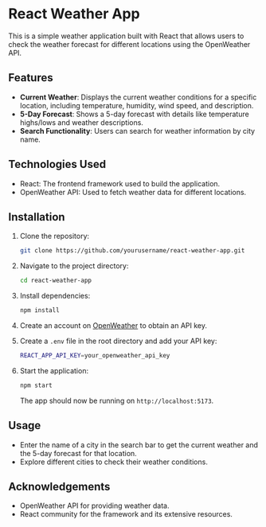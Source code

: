 # React Weather App

This is a simple weather application built with React that allows users to check the weather forecast for different locations using the OpenWeather API.

## Features

- **Current Weather**: Displays the current weather conditions for a specific location, including temperature, humidity, wind speed, and description.
- **5-Day Forecast**: Shows a 5-day forecast with details like temperature highs/lows and weather descriptions.
- **Search Functionality**: Users can search for weather information by city name.

## Technologies Used

- React: The frontend framework used to build the application.
- OpenWeather API: Used to fetch weather data for different locations.

## Installation

1. Clone the repository:

   ```bash
   git clone https://github.com/yourusername/react-weather-app.git
   ```

2. Navigate to the project directory:

   ```bash
   cd react-weather-app
   ```

3. Install dependencies:

   ```bash
   npm install
   ```

4. Create an account on [OpenWeather](https://openweathermap.org/api) to obtain an API key.

5. Create a `.env` file in the root directory and add your API key:

   ```bash
   REACT_APP_API_KEY=your_openweather_api_key
   ```

6. Start the application:

   ```bash
   npm start
   ```

   The app should now be running on `http://localhost:5173`.

## Usage

- Enter the name of a city in the search bar to get the current weather and the 5-day forecast for that location.
- Explore different cities to check their weather conditions.

## Acknowledgements

- OpenWeather API for providing weather data.
- React community for the framework and its extensive resources.
